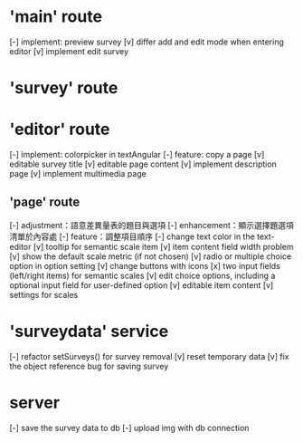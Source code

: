 # 'main' route
[-] implement: preview survey
[v] differ add and edit mode when entering editor
[v] implement edit survey

# 'survey' route

# 'editor' route
[-] implement: colorpicker in textAngular
[-] feature: copy a page
[v] editable survey title
[v] editable page content
[v] implement description page
[v] implement multimedia page

## 'page' route
[-] adjustment：語意差異量表的題目與選項
[-] enhancement：顯示選擇題選項清單於內容處
[-] feature：調整項目順序
[-] change text color in the text-editor
[v] tooltip for semantic scale item
[v] item content field width problem
[v] show the default scale metric (if not chosen)
[v] radio or multiple choice option in option setting
[v] change buttons with icons
[x] two input fields (left/right items) for semantic scales
[v] edit choice options, including a optional input field for user-defined option
[v] editable item content
[v] settings for scales

# 'surveydata' service
[-] refactor setSurveys() for survey removal
[v] reset temporary data
[v] fix the object reference bug for saving survey

# server
[-] save the survey data to db
[-] upload img with db connection
